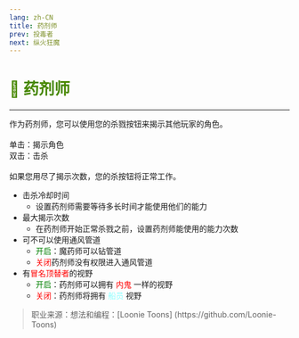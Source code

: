 ```yaml
---
lang: zh-CN
title: 药剂师
prev: 投毒者
next: 纵火狂魔
---
```


# <font color="#478800">🧪 <b>药剂师</b></font> <Badge text="Killing" type="tip" vertical="middle"/>

***

作为药剂师，您可以使用您的杀戮按钮来揭示其他玩家的角色。<br><br>
单击：揭示角色<br>
双击：击杀<br><br>
如果您用尽了揭示次数，您的杀按钮将正常工作。

- 击杀冷却时间
  - 设置药剂师需要等待多长时间才能使用他们的能力
- 最大揭示次数
  - 在药剂师开始正常杀戮之前，设置药剂师能使用的能力次数
- 可不可以使用通风管道
  - <font color=green>开启</font>：魔药师可以钻管道
  - <font color=red>关闭</font>药剂师没有权限进入通风管道
- 有<font color=red>冒名顶替者</font>的视野
  - <font color=green>开启</font>：药剂师可以拥有 <font color=red>内鬼</font> 一样的视野
  - <font color=red>关闭</font>：药剂师将拥有 <font color=#8cffff>船员</font> 视野

> 职业来源：想法和编程：[Loonie Toons]
> (https\://github.com/Loonie-Toons)
